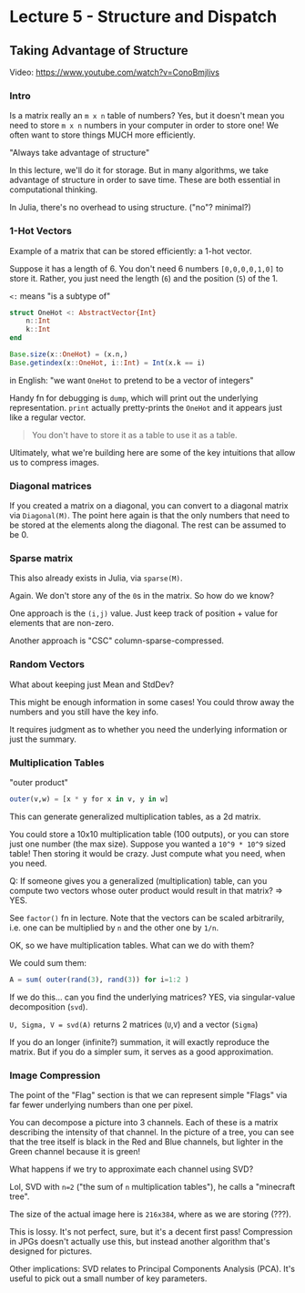 # Lecture 5 - Structure and Dispatch

## Taking Advantage of Structure

Video: https://www.youtube.com/watch?v=ConoBmjlivs

### Intro

Is a matrix really an `m x n` table of numbers? Yes, but it doesn't mean you need to store `m x n` numbers in your computer in order to store one! We often want to store things MUCH more efficiently.

"Always take advantage of structure"

In this lecture, we'll do it for storage. But in many algorithms, we take advantage of structure in order to save time. These are both essential in computational thinking.

In Julia, there's no overhead to using structure. ("no"? minimal?)

### 1-Hot Vectors

Example of a matrix that can be stored efficiently: a 1-hot vector.

Suppose it has a length of 6. You don't need 6 numbers `[0,0,0,0,1,0]` to store it. Rather, you just need the length (`6`) and the position (`5`) of the 1.

`<:` means "is a subtype of"

```julia
struct OneHot <: AbstractVector{Int}
    n::Int
    k::Int
end

Base.size(x::OneHot) = (x.n,)
Base.getindex(x::OneHot, i::Int) = Int(x.k == i)
```

in English: "we want `OneHot` to pretend to be a vector of integers"

Handy fn for debugging is `dump`, which will print out the underlying representation. `print` actually pretty-prints the `OneHot` and it appears just like a regular vector.

> You don't have to store it as a table to use it as a table.

Ultimately, what we're building here are some of the key intuitions that allow us to compress images.

### Diagonal matrices

If you created a matrix on a diagonal, you can convert to a diagonal matrix via `Diagonal(M)`. The point here again is that the only numbers that need to be stored at the elements along the diagonal. The rest can be assumed to be 0.

### Sparse matrix

This also already exists in Julia, via `sparse(M)`.

Again. We don't store any of the `0`s in the matrix. So how do we know?

One approach is the `(i,j)` value. Just keep track of position + value for elements that are non-zero.

Another approach is "CSC" column-sparse-compressed.

### Random Vectors

What about keeping just Mean and StdDev?

This might be enough information in some cases! You could throw away the numbers and you still have the key info.

It requires judgment as to whether you need the underlying information or just the summary.

### Multiplication Tables

"outer product"

```julia
outer(v,w) = [x * y for x in v, y in w]
```

This can generate generalized multiplication tables, as a 2d matrix.

You could store a 10x10 multiplication table (100 outputs), or you can store just one number (the max size). Suppose you wanted a `10^9 * 10^9` sized table! Then storing it would be crazy. Just compute what you need, when you need.

Q: If someone gives you a generalized (multiplication) table, can you compute two vectors whose outer product would result in that matrix? => YES.

See `factor()` fn in lecture. Note that the vectors can be scaled arbitrarily, i.e. one can be multiplied by `n` and the other one by `1/n`.

OK, so we have multiplication tables. What can we do with them?


We could sum them:
```julia
A = sum( outer(rand(3), rand(3)) for i=1:2 )
```

If we do this... can you find the underlying matrices? YES, via singular-value decomposition (`svd`).

`U, Sigma, V = svd(A)` returns 2 matrices (`U`,`V`) and a vector (`Sigma`)

If you do an longer (infinite?) summation, it will exactly reproduce the matrix. But if you do a simpler sum, it serves as a good approximation.

### Image Compression

The point of the "Flag" section is that we can represent simple "Flags" via far fewer underlying numbers than one per pixel.

You can decompose a picture into 3 channels. Each of these is a matrix describing the intensity of that channel. In the picture of a tree, you can see that the tree itself is black in the Red and Blue channels, but lighter in the Green channel because it is green!

What happens if we try to approximate each channel using SVD?

Lol, SVD with `n=2` ("the sum of `n` multiplication tables"), he calls a "minecraft tree".

The size of the actual image here is `216x384`, where as we are storing (???).

This is lossy. It's not perfect, sure, but it's a decent first pass! Compression in JPGs doesn't actually use this, but instead another algorithm that's designed for pictures.

Other implications: SVD relates to Principal Components Analysis (PCA). It's useful to pick out a small number of key parameters.





